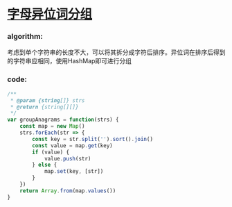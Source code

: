 # [字母异位词分组](https://leetcode-cn.com/leetbook/read/top-interview-questions-medium/xvaszc/)

### algorithm:
考虑到单个字符串的长度不大，可以将其拆分成字符后排序。异位词在排序后得到的字符串应相同，使用HashMap即可进行分组

### code:
```javascript
/**
 * @param {string[]} strs
 * @return {string[][]}
 */
var groupAnagrams = function(strs) {
    const map = new Map()
    strs.forEach(str => {
        const key = str.split('').sort().join()
        const value = map.get(key)
        if (value) {
            value.push(str)
        } else {
            map.set(key, [str])
        }
    })
    return Array.from(map.values())
}
```
